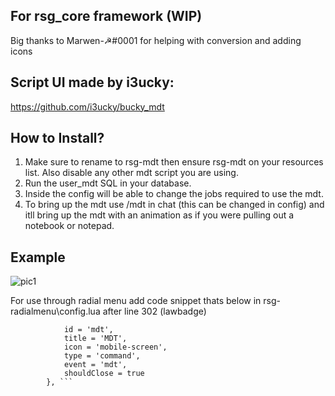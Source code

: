 ## For rsg_core framework (WIP)
Big thanks to Marwen-☭#0001 for helping with conversion and adding icons

## Script UI made by i3ucky:
https://github.com/i3ucky/bucky_mdt

## How to Install?

1. Make sure to rename to rsg-mdt then ensure rsg-mdt on your resources list. Also disable any other mdt script you are using.
2. Run the user_mdt SQL in your database.
3. Inside the config will be able to change the jobs required to use the mdt.
4. To bring up the mdt use /mdt in chat (this can be changed in config) and itll bring up the mdt with an animation as if you were pulling out a notebook or notepad.

## Example
![pic1](https://cdn.discordapp.com/attachments/963010990373494845/1095199625922744349/Screenshot_24.png)

For use through radial menu add code snippet thats below in rsg-radialmenu\config.lua after line 302 (lawbadge)

```{
            id = 'mdt',
            title = 'MDT',
            icon = 'mobile-screen',
            type = 'command',
            event = 'mdt',
            shouldClose = true
        }, ```

